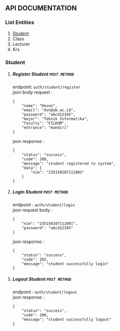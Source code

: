## API DOCUMENTATION

### List Entities
1. [Student](#student)
2. Class
3. Lecturer
4. Krs

### Student
1. ##### Register Student ```POST METHOD```
    endpoint: ```auth/student/register```    
    json body request : 
    ``` 
    {
        "name": "Devan",
        "email": "dvn@ub.ac.id",
        "password": "abcd12345",
        "major": "Teknik Informatika",
        "faculty": "FILKOM",
        "entrance": "mandiri"
    }
    ```
    json response : 
    ```
    {
        "status": "success",
        "code": 200,
        "message": "student registered to system",
        "data": {
            "nim": "235150107111001"
        }
    }
    ```

2. ##### Login Student ```POST METHOD```
    endpoint : ```auth/student/login```    
    json request body : 
    ```
    {
        "nim": "235150107111001",
        "password": "abcd12345"
    }
    ```
    json response : 
    ```
    {
        "status": "success",
        "code": 202,
        "message": "student successfully login"
    }
    ```

3. ##### Logout Student ```POST METHOD```
    endpoint : ```auth/student/logout```    
    json response : 
    ```
    {
        "status": "success",
        "code": 200,
        "message": "student successfully logout"
    }
    ```